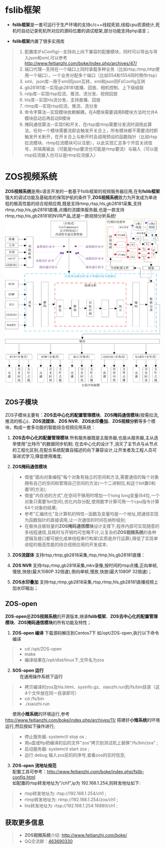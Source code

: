 # fslib框架 #

- **fslib框架**是一套可运行于生产环境的支持c/c++线程死锁,线程cpu资源统计,死机时自动记录死机所对应的源码位置的调试框架,部分功能支持php语言；

- **fslib框架**内置了很多实用库    
>1. 配置库(FsConfig)--支持向上向下兼容的配置模块，同时可以导出与导入json和xml,可以参考 http://www.feitianzhi.com/boke/index.php/archives/47/    
>2. 端口代理--支持在一个端口上同时承载多种业务（比如rtsp,rtmp,http使用一个端口），一个业务分配多个端口（比如554和1554同时用作rtsp）
>3. xml、json库--用于xml同json互转，xml和json同FsConfig互转
>4. gb28181库--实现gb28181直播、回放、相机控制、上下级级联
>5. rstp库--实现rtsp拉流、推流、流分发、视频回放
>6. hls库--实现hls流分发，支持直播、回放
>7. rtmp库--实现rtsp拉流、推流、流分发
>8. 命令字算法--实现模块依赖解耦，在A模块需要调用B模块方法时允许A模块启动后再启动B模块
>9. 掩码通信算法--实现0和开关，在rtsp或rtmp需要分发流时调用此算法，任何一个模块需要流即会触发开关合上，所有模块都不需要流时即触发开关断开，在开关合上与断开时会调用预设的函数指针（比如rtsp拉流模块、rtmp拉流模块可以注册），以此实现汇总多个开启关闭信号，并隔离输出（可能是rtsp要流也可能是rtmp要流）与输入（可以是rtsp拉流接入也可以是rtmp拉流接入）



# ZOS视频系统 #

**ZOS视频系统**是用c语言开发的一套基于fslib框架的视频服务器应用,在有**fslib框架**强大的调试功能及基础库的保驾护航的条件下,**ZOS视频系统**致力为开发成为单进程的极高性能的综合视频应用,既是支持rtmp,rtsp,hls,gb28181采集,支持rtmp,rtsp,hls,gb28181直播,点播的流媒体服务器,也是一款支持rtmp,rtsp,hls,gb28181的NVR产品,还是一款视频分析系统!
![ZOS视频系统框架](__pic/0127.jpg)
## ZOS子模块 ##

ZOS子模块主要有：**ZOS去中心化的配置管理模块**、**ZOS掩码通信模块**(按需拉流,推流的核心)、**ZOS流媒体**、**ZOS NVR**、**ZOS水印叠加**、**ZOS视频分析**等多个模块，构成一套多功能的智能综合视频应用系统：

1. **ZOS去中心化的配置管理模块** 
所有服务器既是主服务器,也是从服务器,主从选举使用"比特币"的数据同步机制;
在去中心化的设计下,消灭了主节点与从节点的工程化区别,在配合系统配置自描述的向下兼容设计,让开发者及工程人员可渐进式学习,降低使用难度;

2. **ZOS掩码通信模块** 
>- 借鉴"面向对象编程"每个对象有独立的空间和方法,需要通信的每个对象拥有自己的空间和管理自己空间的方法(一个二进制位,和这个bit置0和置1的方法);
>- 借鉴"内存池的方式",在空间不够用时增加一个long long变量(64位,一个对象只需要1bit空间),优化内存分配,使用数字计算可用一个cpu指令计算64个对象的结果;
>- 参考"汇编优化"及计算机的特性--函数及变量均是一个地址,把通信实现为函数指针的直接调用,让一次通信的时间在纳秒级别;
>- 在极快且极轻量的**ZOS掩码通信模块**设计支撑下,程序内部可实现随意的多线程通信,且耗时与开销均可忽略不计,让复杂的**ZOS视频系统**的各种逻辑及接口都可蜕化成单线程串行构架(实质是并行运算),降低了实现单进程的极高性能的综合视频应用的开发成本;


3. **ZOS流媒体** 支持rtsp,rtmp,gb2818采集,rtsp,rtmp,hls,gb28181直播：

4. **ZOS NVR** 支持rtsp,rtmp,gb2818采集,mkv录像,按时间的rtsp点播,正向单帧,慢放,快放(最大1080P 32倍速),倒向单帧,慢放,快放(最大1080P 32倍速)；

5. **ZOS水印叠加** 支持rtsp,rtmp,gb2818采集,rtsp,rtmp,hls,gb28181直播视频上加水印输出；

## ZOS-open ##

**ZOS-open**是**ZOS视频系统**的开源版本,继承**fslib框架**、**ZOS去中心化的配置管理模块**、**ZOS掩码通信模块**的所有功能及特性；

1. **ZOS-open 编译**
下载源码解压到Centos7下 如/opt/ZOS-open,执行以下命令编译
>- cd /opt/ZOS-open
>- make
>- 编译结果在/opt/dist/linux下,文件名为zos

2. **SOS-open 运行**    
&nbsp;&nbsp;&nbsp;&nbsp;&nbsp;&nbsp;在通用操作系统下运行
>- 拷贝编译的zos及hls.html、sysinfo.gz、xiaozhi.run到/fs/bin目录（这4个文件放在同一目录即可）
>- cd /fs/bin
>- ./xiaozhi.run

&nbsp;&nbsp;&nbsp;&nbsp;&nbsp;&nbsp;使用**小雉系统**的环境运行,参考 http://www.feitianzhi.com/boke/index.php/archives/11/ 搭建好**小雉系统**的环境运行,然后按如下操作进行;
>- 停止服务器: systemctl stop os ;
>- 用u盘或ftp把编译的后的文件"zos"拷贝到测试机上替换"/fs/bin/zos" ;
>- 启动服务器: systemctl start zos ;
>- 运行 debug 输入zos前的的序号,查看zos的实时信息;

3. **ZOS-open 流地址规范**    
配置工具可参考：http://www.feitianzhi.com/boke/index.php/fslib-config.html    
如配置的rtsp转发地址为"/ch1",ip为 192.168.1.254,则转发地址如下:
>- rtsp转发地址为: rtsp://192.168.1.254/ch1 ;
>- rtmp转发地址为: rtmp://192.168.1.254/zos/ch1 ;
>- hls转发地址为: rtsp://192.168.1.254:16880/ch1 ;

## 获取更多信息 ##

>- **ZOS视频系统**介绍: http://www.feitianzhi.com/boke/    
>- QQ交流群：[463690330](https://jq.qq.com/?_wv=1027&k=47x6kh7 "sos分布式视频系统开发") 

